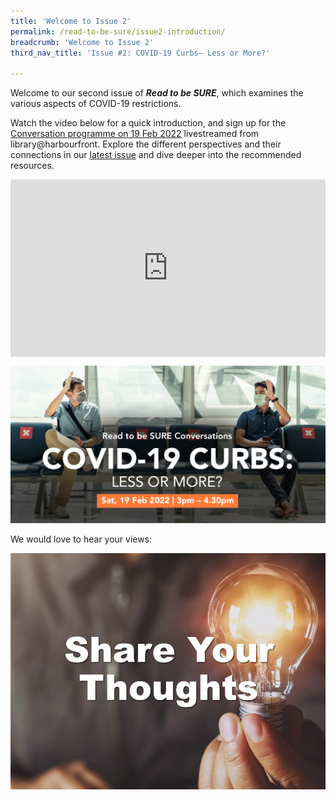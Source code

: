 ```yaml
---
title: 'Welcome to Issue 2'
permalink: /read-to-be-sure/issue2-introduction/
breadcrumb: 'Welcome to Issue 2'
third_nav_title: 'Issue #2: COVID-19 Curbs— Less or More?'

---
```


Welcome to our second issue of ***Read to be SURE***, which examines the various aspects of COVID-19 restrictions.

Watch the video below for a quick introduction, and sign up for the [Conversation programme on 19 Feb 2022](/read-to-be-sure/issue2-conversations/) livestreamed from library@harbourfront. Explore the different perspectives and their connections in our [latest issue](/read-to-be-sure/issue2-perspectives/)  and dive deeper into the recommended resources.

<style>.embed-container { position: relative; padding-bottom: 56.25%; height: 0; overflow: hidden; max-width: 100%; } .embed-container iframe, .embed-container object, .embed-container embed { position: absolute; top: 0; left: 0; width: 100%; height: 100%; }</style><div class='embed-container'>
<iframe width="560" height="315" src="https://www.youtube.com/embed/wk-34_iOCRw" title="YouTube video player" frameborder="0" allow="accelerometer; autoplay; clipboard-write; encrypted-media; gyroscope; picture-in-picture" allowfullscreen></iframe></div>



<a href="https://www.eventbrite.com/e/covid-19-curbs-less-or-more-read-to-be-sure-tickets-249930527937?aff=ebdssbdestsearch&keep_tld=1">![](../images/rtbs2-convo2.jpg)</a>

We would love to hear your views:

<a href="https://forms.gle/zkBsk2izarbksiQB6">![](../images/rtbs2-share-your-thoughts.JPG)</a>



